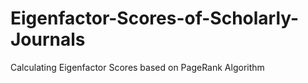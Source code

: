 # Eigenfactor-Scores-of-Scholarly-Journals
Calculating Eigenfactor Scores based on PageRank Algorithm
